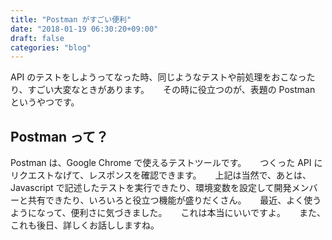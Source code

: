 ```yaml
---
title: "Postman がすごい便利"
date: "2018-01-19 06:30:20+09:00"
draft: false
categories: "blog"
---
```

API のテストをしようってなった時、同じようなテストや前処理をおこなったり、すごい大変なときがあります。
　
その時に役立つのが、表題の Postman というやつです。
　
## Postman って？

Postman は、Google Chrome で使えるテストツールです。
　
つくった API にリクエストなげて、レスポンスを確認できます。
　
上記は当然で、あとは、Javascript で記述したテストを実行できたり、環境変数を設定して開発メンバーと共有できたり、いろいろと役立つ機能が盛りだくさん。
　
最近、よく使うようになって、便利さに気づきました。
　
これは本当にいいですよ。
　
また、これも後日、詳しくお話ししますね。